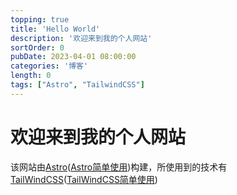 ```yaml
---
topping: true
title: 'Hello World'
description: '欢迎来到我的个人网站'
sortOrder: 0
pubDate: 2023-04-01 08:00:00
categories: '博客'
length: 0
tags: ["Astro", "TailwindCSS"]
---
```


# 欢迎来到我的个人网站
该网站由[Astro](https://astro.build/)([Astro简单使用](/posts/astro))构建，所使用到的技术有[TailWindCSS](https://www.tailwindcss.cn/)([TailWindCSS简单使用]())